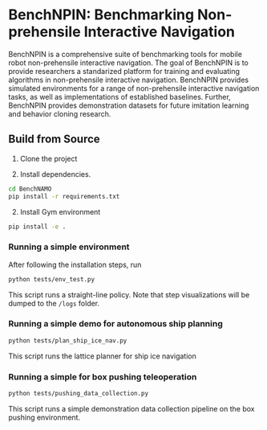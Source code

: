 # BenchNPIN: Benchmarking Non-prehensile Interactive Navigation
BenchNPIN is a comprehensive suite of benchmarking tools for mobile robot non-prehensile interactive navigation. The goal of BenchNPIN is to provide researchers a standarized platform for training and evaluating algorithms in non-prehensile interactive navigation. BenchNPIN provides simulated environments for a range of non-prehensile interactive navigation tasks, as well as implementations of established baselines. Further, BenchNPIN provides demonstration datasets for future imitation learning and behavior cloning research. 


## Build from Source

1. Clone the project

2. Install dependencies.
```bash
cd BenchNAMO
pip install -r requirements.txt
```

2. Install Gym environment
```bash
pip install -e .
```


### Running a simple environment
After following the installation steps, run
```bash
python tests/env_test.py
```
This script runs a straight-line policy. Note that step visualizations will be dumped to the `/logs` folder.

### Running a simple demo for autonomous ship planning
```bash
python tests/plan_ship_ice_nav.py
```
This script runs the lattice planner for ship ice navigation

### Running a simple for box pushing teleoperation
```bash
python tests/pushing_data_collection.py
```
This script runs a simple demonstration data collection pipeline on the box pushing environment.
